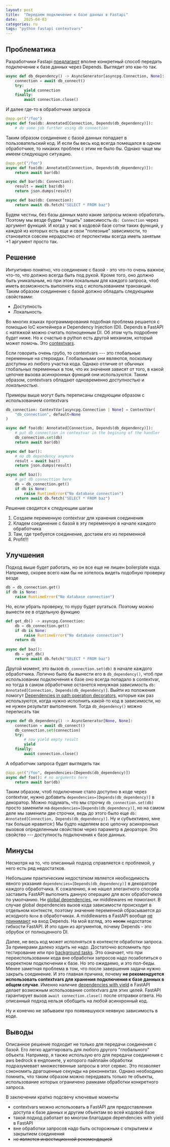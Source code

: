 ```yaml
---
layout: post
title:  "Передаем подключение к базе данных в Fastapi"
date:   2025-04-03
categories: ru
tags: "python fastapi contextvars"
---
```


## Проблематика

Разработчики Fastapi [предлагают](https://fastapi.tiangolo.com/tutorial/dependencies/dependencies-with-yield/#a-database-dependency-with-yield) 
вполне конкретный способ передать подключение к базе данных через Depends. Выглядит это как-то так.
```python
async def db_dependency() -> AsyncGenerator[asyncpg.Connection, None]:
    connection = await db_connect()
    try:
        yield connection
    finally:
        await connection.close()
```
И далее где-то в обработчике запроса
```python
@app.get("/foo")
async def foo(db: Annotated[Connection, Depends(db_dependency)]):
    # do some job further using db connection
```
Таким образом соединение с базой данных попадает в пользовательский код. 
И если бы весь код всегда помещался в одном обработчике, то никаких проблем с этим не было бы. 
Однако чаще мы имеем следующую ситуацию.
```python
@app.get("/foo")
async def foo(db: Annotated[Connection, Depends(db_dependency)]):
    return await bar(db)

async def bar(db: Connection):
    result = await baz(db)
    return json.dumps(result)

async def baz(db: Connection):
    return await db.fetch("SELECT * FROM baz")
```
Будем честны, без базы данных мало какие запросы можно обработать. Поэтому мы везде будем 
"тащить" зависимость `db: Connection` через аргумент функций. И когда у нас в кодовой базе сотни таких функций, 
у каждой из которых есть еще и свои "полезные" зависимости, то становится совсем нерадостно от перспективы 
всегда иметь занятым +1 аргумент просто так.

## Решение

Интуитивно понятно, что соединение с базой - это что-то очень важное, что-то, что должно всегда быть под рукой.
Кроме того, оно должно быть уникальным, но при этом локальным для каждого запроса, 
чтоб иметь возможность выполнять код с использованием транзакций. Таким образом соединение с базой должно обладать
следующими свойствами:
* Доступность
* Локальность

Во многих языках программирования подобная проблема решается с помощью IoC контейнера и Dependency Injection (DI). 
Depends в FastAPI с натяжкой можно считать полноценным DI. Об этом чуть подробнее будет ниже. 
Но к счастью в python есть другой механизм, который может помочь. 
Это [contextvars](https://docs.python.org/3/library/contextvars.html).

Если говорить очень грубо, то contextvars --- это глобальные переменные на стероидах. Глобальными они являются, 
поскольку доступны из любого участка кода. Однако отличие от обычных глобальных переменных в том, что
их значения зависят от того, в какой цепочке вызова асинхронных функций они используются. Таким образом, contextvars
обладают одновременно _доступностью_ и _локальностью_. 

Примеры выше могут быть переписаны следующим образом с использованием contextvars
```python
db_connection: ContextVar[asyncpg.Connection | None] = ContextVar(
    "db_connection", default=None
)

async def foo(db: Annotated[Connection, Depends(db_dependency)]):
    # put db connection in contextvar in the begining of the handler 
    db_connection.set(db)
    return await bar(db)

async def bar():
    # no db dependency anymore
    result = await baz()
    return json.dumps(result)

async def baz():
    # get db connecttion here
    db = db_connection.get()
    if db is None:
        raise RuntimeError("No database connection")
    return await db.fetch("SELECT * FROM baz")
```
Решение сводится к следующим шагам
1. Создаем переменную contextvar для хранения соединения
2. Кладем соединение с базой в эту переменную в начале каждого обработчика
3. Там, где требуется соединение, достаем его из переменной
4. Profit!!!

## Улучшения
Подход выше будет работать, но он все еще не лишен boilerplate кода. Например, скорее всего нам бы не хотелось видеть 
подобную проверку везде
```python
db = db_connection.get()
if db is None:
    raise RuntimeError("No database connection")
```
Но, если убрать проверку, то mypy будет ругаться. Поэтому можно вынести ее в отдельную функцию
```python
def get_db() -> asyncpg.Connection:
    db = db_connection.get()
    if db is None:
        raise RuntimeError("No database connection")
    return db
    
async def baz():
    db = get_db()
    return await db.fetch("SELECT * FROM baz")
```

Другой момент, это вызов `db_connection.set(db)` в начале каждого обработчика. Логично было бы вынести его
в `db_dependency()`, чтоб при использовании подключения к базе оно всегда попадало в contextvar, но тогда в самом 
обработчике останется ненужная зависимость `db: Annotated[Connection, Depends(db_dependency)]`. Выйти из положения
помогут [Dependencies in path operation decorators](https://fastapi.tiangolo.com/tutorial/dependencies/dependencies-in-path-operation-decorators/),
которые как раз используются, когда нужно исполнить какой-то код в зависимости, но не нужен результат выполнения. Тогда
`db_dependency()` можно переписать так
```python
async def db_dependency() -> AsyncGenerator[None, None]:
    connection = await db_connect()
    db_connection.set(connection)
    try:
        # now yield empty result
        yield
    finally:
        await connection.close()
```
А обработчик запроса будет выглядеть так 
```python
@app.get("/foo", dependencies=[Depends(db_dependency)])
async def foo(): # no arguments here
    return await bar(db)
```

Таким образом, чтоб подключение стало доступно в коде через contextvar, нужно добавить
`dependencies=[Depends(db_dependency)]` в декоратор. Можно подумать, что мы строчку 
`db_connection.set(db)` просто заменили на `dependencies=[Depends(db_dependency)]`, но на самом деле мы заменили две
строчки, ведь до этого было еще `db: Annotated[Connection, Depends(db_dependency)]`. Ну и субъективно, мне так больше 
нравится:) Мы будто наделяем всю цепочку асинхронных вызовов определенным свойством через параметр в деораторе. Это 
свойство --- доступность подключения к базе данных.


## Минусы

Несмотря на то, что описанный подход справляется с проблемой, у него есть ряд недостатков.

Небольшим практическим недостатком является необходимость явного указания `dependencies=[Depends(db_dependency)]` 
в декораторе каждого обработчика.
К сожалению, я не нашел элегантного способа заставить FastAPI выполнить данную операцию для всех обработчиков 
по умолчанию. Ни [global dependencies](https://fastapi.tiangolo.com/tutorial/dependencies/global-dependencies/), ни
middlewares не помогают. В случае global dependencies вызов кода зависимости происходит в отдельном контексте, поэтому
значение переменной сбрасывается до исходного `None` в обработчиках. А middlewares в FastAPI вообще 
[не принимают](https://github.com/fastapi/fastapi/discussions/8193) на вход Depends. На мой взгляд, это 
~~косяк~~ недостаток гибкости FastAPI. И это один из аргументов, почему Depends - это обрубок от полноценного DI.

Далее, не весь код может исполняться в контексте обработки запроса. За примерами далеко ходить не надо. Достаточно 
вспомнить про тестирование или про [background tasks](https://fastapi.tiangolo.com/tutorial/background-tasks/). Это
означает, что при переиспользовании кода вне обработки запросов надо позаботиться о корректном подключении к базе. Но
это ожидаемо, и это пол-беды. Менее заметная проблема в том, что после завершения задачи нужно закрыть 
соединение. И это главная причина, почему **не рекомендуется использовать contextvars для хранения подключения
к базе данных в общем случае**. Именно наличие 
[dependencies with yield](https://fastapi.tiangolo.com/tutorial/dependencies/dependencies-with-yield/) 
в FastAPI делает возможным использование contextvars для этих целей. FastAPI гарантирует 
вызов `await connection.close()` после отправки ответа. Но описанный подход нельзя обобщить на любой асинхронный код.

Ну и конечно не забываем про появившуюся неявную зависимость в коде. 

## Выводы

Описанное решение подходит не только для передачи соединения с базой. Его легко адаптировать для любого другого 
"глобального" объекта. Например, я также использую его для передачи соединения с aws bedrock в ендпоинте, у которого
пайплайн обработки подразумевает множественные запросы в этот сервис. Это позволяет сэкономить драгоценные секунды на
реконнектах. Однако необходимо помнить, что таким образом можно передавать только те объекты, использование которых 
ограничено рамками обработки конкретного запроса. 

В заключении кратко подсвечу ключевые моменты 
* contextvars можно использовать в FastAPI для предоставления доступа к базе данных и другим объектам во всей кодовой базе
* такой подход работает во многом благодаря dependencies with yield в FastAPI
* вне обработки запросов надо быть осторожным с открытием и закрытием соединения
* н~~е является инвестиционной рекомендацией~~




